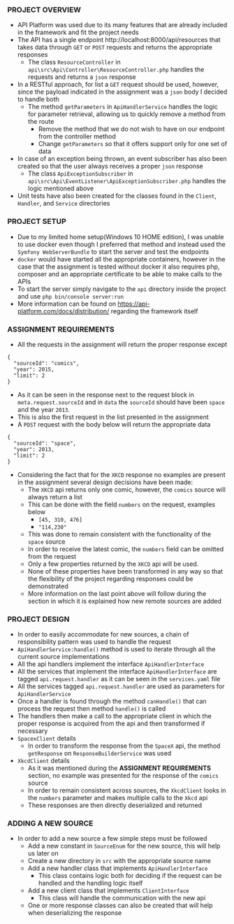 ### PROJECT OVERVIEW
- API Platform was used due to its many features that are already included in the framework and fit the project needs
- The API has a single endpoint http://localhost:8000/api/resources that takes data through `GET` or `POST` requests and returns the appropriate responses
    - The class `ResourceController` in `api\src\Api\Controller\ResourceController.php` handles the requests and returns a `json` response
- In a RESTful approach, for list a `GET` request should be used, however, since the payload indicated in the assignment was a `json` body I decided to handle both
    - The method `getParameters` in `ApiHandlerService` handles the logic for parameter retrieval, allowing us to quickly remove a method from the route
        - Remove the method that we do not wish to have on our endpoint from the controller method
        - Change `getParameters` so that it offers support only for one set of data   
- In case of an exception being thrown, an event subscriber has also been created so that the user always receives a proper `json` response
    - The class `ApiExceptionSubscriber` in `api\src\Api\EventListener\ApiExceptionSubscriber.php` handles the logic mentioned above
- Unit tests have also been created for the classes found in the `Client`, `Handler`, and `Service` directories 
    
### PROJECT SETUP
- Due to my limited home setup(Windows 10 HOME edition), I was unable to use docker even though I preferred that method and instead used the `Symfony WebServerBundle` to start the server and test the endpoints
- `docker` would have started all the appropriate containers, however in the case that the assignment is tested without docker it also requires php, composer and an appropriate certificate to be able to make calls to the APIs 
- To start the server simply navigate to the `api` directory inside the project and use `php bin/console server:run`
- More information can be found on https://api-platform.com/docs/distribution/ regarding the framework itself  

### ASSIGNMENT REQUIREMENTS
- All the requests in the assignment will return the proper response except
```
{
  "sourceId": "comics",
  "year": 2015,
  "limit": 2
}
```
- As it can be seen in the response next to the request block in `meta.request.sourceId` and in `data` the `sourceId` should have been `space` and the year `2013`.
- This is also the first request in the list presented in the assignment
- A `POST` request with the body below will return the appropriate data
```
{
  "sourceId": "space",
  "year": 2013,
  "limit": 2
}
```
- Considering the fact that for the `XKCD` response no examples are present in the assignment several design decisions have been made:
    - The `XKCD` api returns only one comic, however, the `comics` source will always return a list
    - This can be done with the field `numbers` on the request, examples below
        - `[45, 310, 476]`
        - `"114,230"`
    - This was done to remain consistent with the functionality of the `space` source
    - In order to receive the latest comic, the `numbers` field can be omitted from the request 
    - Only a few properties returned by the `XKCD` api will be used.
    - None of these properties have been transformed in any way so that the flexibility of the project regarding responses could be demonstrated
    - More information on the last point above will follow during the section in which it is explained how new remote sources are added
    
### PROJECT DESIGN
- In order to easily accommodate for new sources, a chain of responsibility pattern was used to handle the request
- `ApiHandlerService:handle()` method is used to iterate through all the current source implementations
- All the api handlers implement the interface `ApiHandlerInterface`
- All the services that implement the interface `ApiHandlerInterface` are tagged `api.request.handler` as it can be seen in the `services.yaml` file
- All the services tagged `api.request.handler` are used as parameters for `ApiHandlerService`
- Once a handler is found through the method `canHandle()` that can process the request then method `handle()` is called
- The handlers then make a call to the appropriate client in which the proper response is acquired from the api and then transformed if necessary
- `SpacexClient` details
    - In order to transform the response from the `SpaceX` api, the method `getResponse` on `ResponseBuilderService` was used 
- `XkcdClient` details
    - As it was mentioned during the **ASSIGNMENT REQUIREMENTS** section, no example was presented for the response of the `comics` source
    - In order to remain consistent across sources, the `XkcdClient` looks in the `numbers` parameter and makes multiple calls to the `Xkcd` api
    - These responses are then directly deserialized and returned

### ADDING A NEW SOURCE
- In order to add a new source a few simple steps must be followed
    - Add a new constant in `SourceEnum` for the new source, this will help us later on
    - Create a new directory in `src` with the appropriate source name
    - Add a new handler class that implements `ApiHandlerInterface`
        - This class contains logic both for deciding if the request can be handled and the handling logic itself
    - Add a new client class that implements `ClientInterface`
        - This class will handle the communication with the new api
    - One or more response classes can also be created that will help when deserializing the response

